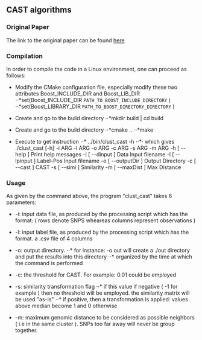 ## CAST algorithms
### Original Paper

The link to the original paper can be found [here](http://citeseerx.ist.psu.edu/viewdoc/summary?doi=10.1.1.34.5341)


### Compilation

In order to compile the code in a Linux environment, one can proceed as follows:


* Modify the CMake configuration file, especially modify these two attributes Boost_INCLUDE_DIR and Boost_LIB_DIR
⋅⋅*set(Boost_INCLUDE_DIR `PATH_TO_BOOST_INCLUDE_DIRECTORY` )
⋅⋅*set(Boost_LIBRARY_DIR `PATH_TO_BOOST_DIRECTORY_DIRECTORY` )

* Create and go to the build directory
⋅⋅*mkdir build | cd build

* Create and go to the build directory
⋅⋅*cmake ..
⋅⋅*make
* Execute to get instruction
⋅⋅* ../bin/clust_cast -h
⋅⋅*⋅ which gives ./clust_cast [-h] -i ARG -l ARG -o ARG -c ARG -s ARG -m ARG 
   	-h [ --help ]       	Print help messages
	  -i [ --dinput ]     	Data Input filename
 	  -l [ --lpinput ]    	Label-Pos Input filename
	  -o [ --outputDir ]  	Output Directory
	  -c [ --cast ]       	CAST
	  -s [ --simi ]       	Similarity
  	-m [ --maxDist ]    	Max Distance

### Usage

As given by the command above, the program "clust_cast" takes  6 parameters:

* -i: input data file, as produced by the processing script which has the format: ( rows denote SNPS wheareas columns 
      represent observations )
* -l: input label file, as produced by the processing script which has the format. a .csv file of 4 columns
* -o: output directory. 
   ⋅⋅* for instance: -o out will create a ./out directory and put the results into this directory
   ⋅⋅* organized by the time at which the command is performed
    
* -c: the threshold for CAST. For example: 0.01 could be employed
* -s: similarity transformation flag
   ⋅⋅* if this value if negative ( -1 for example ) then no threshold will be employed. the similarity matrix will be used "as-is"
   ⋅⋅* if positive, then a transformation is applied: values above median become 1 and 0 otherwise
* -m: maximum genomic distance to be considered as possible neighbors ( i.e in the same cluster ). SNPs too far away will never
      be group together.
      
      
      
      
    
